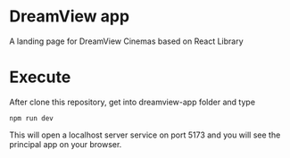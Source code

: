 # DreamView app
A landing page for DreamView Cinemas based on React Library

# Execute

After clone this repository, get into dreamview-app folder and type

`npm run dev`

This will open a localhost server service on port 5173 and you will see the principal app on your browser.